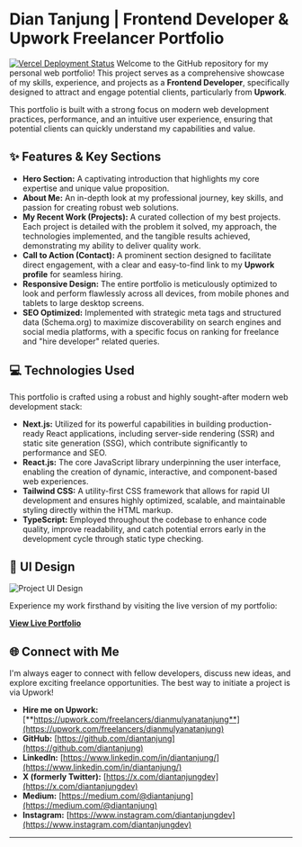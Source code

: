 # Dian Tanjung | Frontend Developer & Upwork Freelancer Portfolio

[![Vercel Deployment Status](https://vercel.com/button)](https://diantanjung.vercel.app)
Welcome to the GitHub repository for my personal web portfolio! This project serves as a comprehensive showcase of my skills, experience, and projects as a **Frontend Developer**, specifically designed to attract and engage potential clients, particularly from **Upwork**.

This portfolio is built with a strong focus on modern web development practices, performance, and an intuitive user experience, ensuring that potential clients can quickly understand my capabilities and value.

## ✨ Features & Key Sections

-   **Hero Section:** A captivating introduction that highlights my core expertise and unique value proposition.
-   **About Me:** An in-depth look at my professional journey, key skills, and passion for creating robust web solutions.
-   **My Recent Work (Projects):** A curated collection of my best projects. Each project is detailed with the problem it solved, my approach, the technologies implemented, and the tangible results achieved, demonstrating my ability to deliver quality work.
-   **Call to Action (Contact):** A prominent section designed to facilitate direct engagement, with a clear and easy-to-find link to my **Upwork profile** for seamless hiring.
-   **Responsive Design:** The entire portfolio is meticulously optimized to look and perform flawlessly across all devices, from mobile phones and tablets to large desktop screens.
-   **SEO Optimized:** Implemented with strategic meta tags and structured data (Schema.org) to maximize discoverability on search engines and social media platforms, with a specific focus on ranking for freelance and "hire developer" related queries.

## 💻 Technologies Used

This portfolio is crafted using a robust and highly sought-after modern web development stack:

-   **Next.js:** Utilized for its powerful capabilities in building production-ready React applications, including server-side rendering (SSR) and static site generation (SSG), which contribute significantly to performance and SEO.
-   **React.js:** The core JavaScript library underpinning the user interface, enabling the creation of dynamic, interactive, and component-based web experiences.
-   **Tailwind CSS:** A utility-first CSS framework that allows for rapid UI development and ensures highly optimized, scalable, and maintainable styling directly within the HTML markup.
-   **TypeScript:** Employed throughout the codebase to enhance code quality, improve readability, and catch potential errors early in the development cycle through static type checking.

## 🎨 UI Design
![Project UI Design](images/ui-design-portfolio-dian-tanjung.png)

Experience my work firsthand by visiting the live version of my portfolio:

[**View Live Portfolio**](https://diantanjung.vercel.app)

## 🌐 Connect with Me

I'm always eager to connect with fellow developers, discuss new ideas, and explore exciting freelance opportunities. The best way to initiate a project is via Upwork!

-   **Hire me on Upwork:** [**https://upwork.com/freelancers/dianmulyanatanjung**](https://upwork.com/freelancers/dianmulyanatanjung)
-   **GitHub:** [https://github.com/diantanjung](https://github.com/diantanjung)
-   **LinkedIn:** [https://www.linkedin.com/in/diantanjung/](https://www.linkedin.com/in/diantanjung/)
-   **X (formerly Twitter):** [https://x.com/diantanjungdev](https://x.com/diantanjungdev)
-   **Medium:** [https://medium.com/@diantanjung](https://medium.com/@diantanjung)
-   **Instagram:** [https://www.instagram.com/diantanjungdev](https://www.instagram.com/diantanjungdev)

---